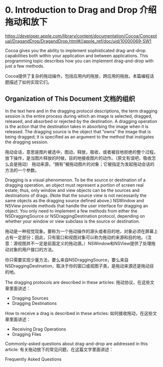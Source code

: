 # 0. Introduction to Drag and Drop 介绍拖动和放下

https://developer.apple.com/library/content/documentation/Cocoa/Conceptual/DragandDrop/DragandDrop.html#//apple_ref/doc/uid/10000069-SW1

Cocoa gives you the ability to implement sophisticated drag-and-drop capabilities both within your application and between applications. This programming topic describes how you can implement drag-and-drop with just a few methods.

Cocoa提供了复杂的拖动操作，包括应用内的拖放，跨应用的拖放。本篇编程话题描述了如何实现它们。

## Organization of This Document 文档的组织

In the text here and in the dragging protocol descriptions, the term dragging session is the entire process during which an image is selected, dragged, released, and absorbed or rejected by the destination. A dragging operation is the action that the destination takes in absorbing the image when it is released. The dragging source is the object that “owns” the image that is being dragged; it is specified as an argument to the method that instigates the dragging session.

拖动会话，意思是图片被选中，图动，释放，吸收，或者被目地拒绝的整个过程。
放下操作，是当图片释放的时候，目的地接收图片的动作。（原文有误吧，吸收怎么会是拖动）
拖动来源，“拥有”被拖动图片的对象；它被指定为发起拖动会话的方法的一个参数。

Dragging is a visual phenomenon. To be the source or destination of a dragging operation, an object must represent a portion of screen real estate; thus, only window and view objects can be the sources and destinations of drags. (Note that the source view is not necessarily the same objects as the dragging source defined above.) NSWindow and NSView provide methods that handle the user interface for dragging an object. You only need to implement a few methods from either the NSDraggingSource or NSDraggingDestination protocol, depending on whether your window or view subclass is the source or destination.

拖动是一种视觉现象。要称为一个拖动操作的源头或者目的地，对象必须在屏幕上占有一定部分；因此，只有窗口和视图对象可以称为拖动的来源和目的地。（注意：源视图并不一定是前面定义的拖动源。）NSWindow和NSView提供了处理拖动对象的用户接口的方法。

你只需要实现少量方法，要么来自NSDraggingSource，要么来自NSDraggingDestination，取决于你的窗口或视图子类，是拖动来源还是拖动目的地。

The dragging protocols are described in these articles:
拖动协议，在这些文章里面讲述：

* Dragging Sources
* Dragging Destinations

How to receive a drag is described in these articles:
如何接收拖动，在这些文章里面讲述：

* Receiving Drag Operations
* Dragging Files
 
Commonly-asked questions about drag-and-drop are addressed in this article:
有关拖动放下的常见问题，在这篇文字里面讲述：

Frequently Asked Questions


